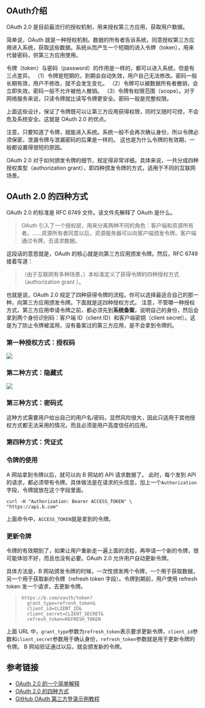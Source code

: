 ## OAuth介绍
OAuth 2.0 是目前最流行的授权机制，用来授权第三方应用，获取用户数据。


简单说，OAuth 就是一种授权机制。数据的所有者告诉系统，同意授权第三方应用进入系统，获取这些数据。系统从而产生一个短期的进入令牌（token），用来代替密码，供第三方应用使用。


令牌（token）与密码（password）的作用是一样的，都可以进入系统，但是有三点差异。
（1）令牌是短期的，到期会自动失效，用户自己无法修改。密码一般长期有效，用户不修改，就不会发生变化。
（2）令牌可以被数据所有者撤销，会立即失效。密码一般不允许被他人撤销。
（3）令牌有权限范围（scope）。对于网络服务来说，只读令牌就比读写令牌更安全。密码一般是完整权限。


上面这些设计，保证了令牌既可以让第三方应用获得权限，同时又随时可控，不会危及系统安全。这就是 OAuth 2.0 的优点。


注意，只要知道了令牌，就能进入系统。系统一般不会再次确认身份，所以令牌必须保密，泄漏令牌与泄漏密码的后果是一样的。 这也是为什么令牌的有效期，一般都设置得很短的原因。


OAuth 2.0 对于如何颁发令牌的细节，规定得非常详细。具体来说，一共分成四种授权类型（authorization grant），即四种颁发令牌的方式，适用于不同的互联网场景。


## OAuth 2.0 的四种方式
OAuth 2.0 的标准是 RFC 6749 文件。该文件先解释了 OAuth 是什么。
> OAuth 引入了一个授权层，用来分离两种不同的角色：客户端和资源所有者。......资源所有者同意以后，资源服务器可以向客户端颁发令牌。客户端通过令牌，去请求数据。


这段话的意思就是，OAuth 的核心就是向第三方应用颁发令牌。然后，RFC 6749 接着写道：
> （由于互联网有多种场景，）本标准定义了获得令牌的四种授权方式（authorization grant ）。


也就是说，OAuth 2.0 规定了四种获得令牌的流程。你可以选择最适合自己的那一种，向第三方应用颁发令牌。下面就是这四种授权方式。
注意，不管哪一种授权方式，第三方应用申请令牌之前，都必须先到**系统备案**，说明自己的身份，然后会拿到两个身份识别码：客户端 ID（client ID）和客户端密钥（client secret）。这是为了防止令牌被滥用，没有备案过的第三方应用，是不会拿到令牌的。


### 第一种授权方式：授权码
![](https://sxm-upload.oss-cn-beijing.aliyuncs.com/imgs/b829050a-6a7d-4b1c-aa75-8d5b9673d098.jpg)


### 第二种方式：隐藏式
![](https://sxm-upload.oss-cn-beijing.aliyuncs.com/imgs/6cf0a5d4-c303-4852-a129-93674186df71.jpg)


### 第三种方式：密码式
这种方式需要用户给出自己的用户名/密码，显然风险很大，因此只适用于其他授权方式都无法采用的情况，而且必须是用户高度信任的应用。


### 第四种方式：凭证式




### 令牌的使用
A 网站拿到令牌以后，就可以向 B 网站的 API 请求数据了。
此时，每个发到 API 的请求，都必须带有令牌。具体做法是在请求的头信息，加上一个`Authorization`字段，令牌就放在这个字段里面。


 ```
curl -H "Authorization: Bearer ACCESS_TOKEN" \
"https://api.b.com"
```
上面命令中，`ACCESS_TOKEN`就是拿到的令牌。


### 更新令牌
令牌的有效期到了，如果让用户重新走一遍上面的流程，再申请一个新的令牌，很可能体验不好，而且也没有必要。OAuth 2.0 允许用户自动更新令牌。


具体方法是，B 网站颁发令牌的时候，一次性颁发两个令牌，一个用于获取数据，另一个用于获取新的令牌（refresh token 字段）。令牌到期前，用户使用 refresh token 发一个请求，去更新令牌。

> ```
> https://b.com/oauth/token?
>   grant_type=refresh_token&
>   client_id=CLIENT_ID&
>   client_secret=CLIENT_SECRET&
>   refresh_token=REFRESH_TOKEN
> ```


上面 URL 中，`grant_type`参数为`refresh_token`表示要求更新令牌，`client_id`参数和`client_secret`参数用于确认身份，`refresh_token`参数就是用于更新令牌的令牌。
B 网站验证通过以后，就会颁发新的令牌。




## 参考链接
- [OAuth 2.0 的一个简单解释](https://www.ruanyifeng.com/blog/2019/04/oauth_design.html)
- [OAuth 2.0 的四种方式](https://www.ruanyifeng.com/blog/2019/04/oauth-grant-types.html)
- [GitHub OAuth 第三方登录示例教程](http://www.ruanyifeng.com/blog/2019/04/github-oauth.html)